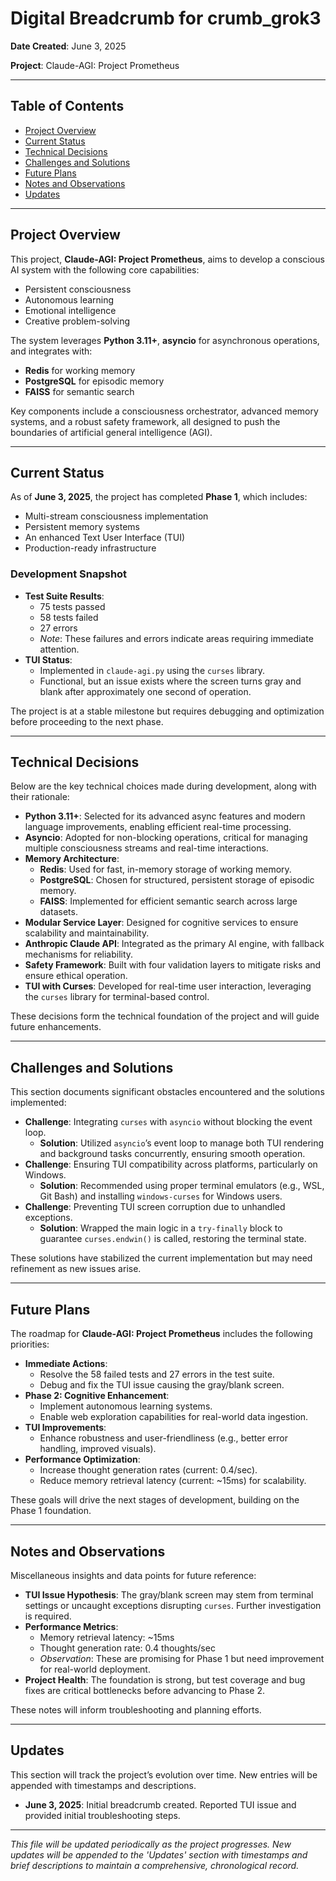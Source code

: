 # Digital Breadcrumb for crumb_grok3

**Date Created**: June 3, 2025

**Project**: Claude-AGI: Project Prometheus

---

## Table of Contents

- [Project Overview](#project-overview)
- [Current Status](#current-status)
- [Technical Decisions](#technical-decisions)
- [Challenges and Solutions](#challenges-and-solutions)
- [Future Plans](#future-plans)
- [Notes and Observations](#notes-and-observations)
- [Updates](#updates)

---

## Project Overview

This project, **Claude-AGI: Project Prometheus**, aims to develop a conscious AI system with the following core capabilities:
- Persistent consciousness
- Autonomous learning
- Emotional intelligence
- Creative problem-solving

The system leverages **Python 3.11+**, **asyncio** for asynchronous operations, and integrates with:
- **Redis** for working memory
- **PostgreSQL** for episodic memory
- **FAISS** for semantic search

Key components include a consciousness orchestrator, advanced memory systems, and a robust safety framework, all designed to push the boundaries of artificial general intelligence (AGI).

---

## Current Status

As of **June 3, 2025**, the project has completed **Phase 1**, which includes:
- Multi-stream consciousness implementation
- Persistent memory systems
- An enhanced Text User Interface (TUI)
- Production-ready infrastructure

### Development Snapshot
- **Test Suite Results**: 
  - 75 tests passed
  - 58 tests failed
  - 27 errors
  - *Note*: These failures and errors indicate areas requiring immediate attention.
- **TUI Status**: 
  - Implemented in `claude-agi.py` using the `curses` library.
  - Functional, but an issue exists where the screen turns gray and blank after approximately one second of operation.

The project is at a stable milestone but requires debugging and optimization before proceeding to the next phase.

---

## Technical Decisions

Below are the key technical choices made during development, along with their rationale:

- **Python 3.11+**: Selected for its advanced async features and modern language improvements, enabling efficient real-time processing.
- **Asyncio**: Adopted for non-blocking operations, critical for managing multiple consciousness streams and real-time interactions.
- **Memory Architecture**:
  - **Redis**: Used for fast, in-memory storage of working memory.
  - **PostgreSQL**: Chosen for structured, persistent storage of episodic memory.
  - **FAISS**: Implemented for efficient semantic search across large datasets.
- **Modular Service Layer**: Designed for cognitive services to ensure scalability and maintainability.
- **Anthropic Claude API**: Integrated as the primary AI engine, with fallback mechanisms for reliability.
- **Safety Framework**: Built with four validation layers to mitigate risks and ensure ethical operation.
- **TUI with Curses**: Developed for real-time user interaction, leveraging the `curses` library for terminal-based control.

These decisions form the technical foundation of the project and will guide future enhancements.

---

## Challenges and Solutions

This section documents significant obstacles encountered and the solutions implemented:

- **Challenge**: Integrating `curses` with `asyncio` without blocking the event loop.
  - **Solution**: Utilized `asyncio`’s event loop to manage both TUI rendering and background tasks concurrently, ensuring smooth operation.
- **Challenge**: Ensuring TUI compatibility across platforms, particularly on Windows.
  - **Solution**: Recommended using proper terminal emulators (e.g., WSL, Git Bash) and installing `windows-curses` for Windows users.
- **Challenge**: Preventing TUI screen corruption due to unhandled exceptions.
  - **Solution**: Wrapped the main logic in a `try-finally` block to guarantee `curses.endwin()` is called, restoring the terminal state.

These solutions have stabilized the current implementation but may need refinement as new issues arise.

---

## Future Plans

The roadmap for **Claude-AGI: Project Prometheus** includes the following priorities:

- **Immediate Actions**:
  - Resolve the 58 failed tests and 27 errors in the test suite.
  - Debug and fix the TUI issue causing the gray/blank screen.
- **Phase 2: Cognitive Enhancement**:
  - Implement autonomous learning systems.
  - Enable web exploration capabilities for real-world data ingestion.
- **TUI Improvements**:
  - Enhance robustness and user-friendliness (e.g., better error handling, improved visuals).
- **Performance Optimization**:
  - Increase thought generation rates (current: 0.4/sec).
  - Reduce memory retrieval latency (current: ~15ms) for scalability.

These goals will drive the next stages of development, building on the Phase 1 foundation.

---

## Notes and Observations

Miscellaneous insights and data points for future reference:

- **TUI Issue Hypothesis**: The gray/blank screen may stem from terminal settings or uncaught exceptions disrupting `curses`. Further investigation is required.
- **Performance Metrics**:
  - Memory retrieval latency: ~15ms
  - Thought generation rate: 0.4 thoughts/sec
  - *Observation*: These are promising for Phase 1 but need improvement for real-world deployment.
- **Project Health**: The foundation is strong, but test coverage and bug fixes are critical bottlenecks before advancing to Phase 2.

These notes will inform troubleshooting and planning efforts.

---

## Updates

This section will track the project’s evolution over time. New entries will be appended with timestamps and descriptions.

- **June 3, 2025**: Initial breadcrumb created. Reported TUI issue and provided initial troubleshooting steps.

---

*This file will be updated periodically as the project progresses. New updates will be appended to the 'Updates' section with timestamps and brief descriptions to maintain a comprehensive, chronological record.*
